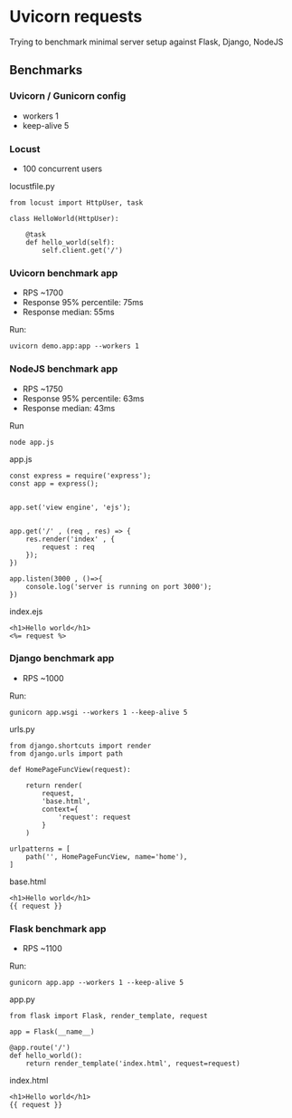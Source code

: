 # Uvicorn requests

Trying to benchmark minimal server setup against Flask, Django, NodeJS


## Benchmarks


### Uvicorn / Gunicorn config
- workers 1
- keep-alive 5


### Locust

- 100 concurrent users

locustfile.py
```
from locust import HttpUser, task

class HelloWorld(HttpUser):

    @task
    def hello_world(self):
        self.client.get('/')
```


### Uvicorn benchmark app

- RPS ~1700
- Response 95% percentile: 75ms
- Response median: 55ms


Run:
```
uvicorn demo.app:app --workers 1
```

### NodeJS benchmark app

- RPS ~1750
- Response 95% percentile: 63ms
- Response median: 43ms

Run
```
node app.js
```

app.js
```
const express = require('express');
const app = express();


app.set('view engine', 'ejs');


app.get('/' , (req , res) => {
    res.render('index' , {
        request : req
    });
})

app.listen(3000 , ()=>{
    console.log('server is running on port 3000');
})
```

index.ejs
```
<h1>Hello world</h1>
<%= request %>
```


### Django benchmark app

- RPS ~1000

Run:
```
gunicorn app.wsgi --workers 1 --keep-alive 5
```

urls.py
```
from django.shortcuts import render
from django.urls import path

def HomePageFuncView(request):

    return render(
        request,
        'base.html',
        context={
            'request': request
        }
    )

urlpatterns = [
    path('', HomePageFuncView, name='home'),
]
```

base.html
```
<h1>Hello world</h1>
{{ request }}
```

### Flask benchmark app

- RPS ~1100

Run:
```
gunicorn app.app --workers 1 --keep-alive 5
```

app.py
```
from flask import Flask, render_template, request

app = Flask(__name__)

@app.route('/')
def hello_world():
    return render_template('index.html', request=request)
```

index.html
```
<h1>Hello world</h1>
{{ request }}
```
